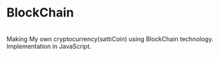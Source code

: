 # BlockChain

<br>
Making My own cryptocurrency(sattiCoin) using BlockChain technology.
<br>
Implementation in JavaScript.
